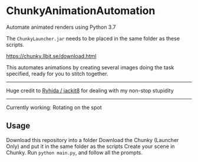 # ChunkyAnimationAutomation

Automate animated renders using Python 3.7

The `ChunkyLauncher.jar` needs to be placed in the same folder as these scripts.

https://chunky.llbit.se/download.html

This automates animations by creating several images doing the task specified, ready for you to stitch together.

---
Huge credit to [Ryhida / jackjt8](https://github.com/jackjt8) for dealing with my non-stop stupidity

---

Currently working: Rotating on the spot

Usage
---

Download this repository into a folder
Download the Chunky (Launcher Only) and put it in the same folder as the scripts
Create your scene in Chunky.
Run `python main.py`, and follow all the prompts.
